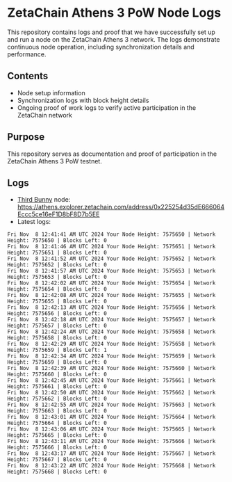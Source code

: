 # ZetaChain Athens 3 PoW Node Logs
This repository contains logs and proof that we have successfully set up and run a node on the ZetaChain Athens 3 network. The logs demonstrate continuous node operation, including synchronization details and performance.

## Contents
- Node setup information
- Synchronization logs with block height details
- Ongoing proof of work logs to verify active participation in the ZetaChain network

## Purpose
This repository serves as documentation and proof of participation in the ZetaChain Athens 3 PoW testnet.

## Logs

- [Third Bunny](https://thirdbunny.xyz/) node: https://athens.explorer.zetachain.com/address/0x225254d35dE666064Eccc5ce16eF1D8bF8D7b5EE
- Latest logs:
```
Fri Nov  8 12:41:41 AM UTC 2024 Your Node Height: 7575650 | Network Height: 7575650 | Blocks Left: 0
Fri Nov  8 12:41:46 AM UTC 2024 Your Node Height: 7575651 | Network Height: 7575651 | Blocks Left: 0
Fri Nov  8 12:41:52 AM UTC 2024 Your Node Height: 7575652 | Network Height: 7575652 | Blocks Left: 0
Fri Nov  8 12:41:57 AM UTC 2024 Your Node Height: 7575653 | Network Height: 7575653 | Blocks Left: 0
Fri Nov  8 12:42:02 AM UTC 2024 Your Node Height: 7575654 | Network Height: 7575654 | Blocks Left: 0
Fri Nov  8 12:42:08 AM UTC 2024 Your Node Height: 7575655 | Network Height: 7575655 | Blocks Left: 0
Fri Nov  8 12:42:13 AM UTC 2024 Your Node Height: 7575656 | Network Height: 7575656 | Blocks Left: 0
Fri Nov  8 12:42:18 AM UTC 2024 Your Node Height: 7575657 | Network Height: 7575657 | Blocks Left: 0
Fri Nov  8 12:42:24 AM UTC 2024 Your Node Height: 7575658 | Network Height: 7575658 | Blocks Left: 0
Fri Nov  8 12:42:29 AM UTC 2024 Your Node Height: 7575658 | Network Height: 7575659 | Blocks Left: 1
Fri Nov  8 12:42:34 AM UTC 2024 Your Node Height: 7575659 | Network Height: 7575659 | Blocks Left: 0
Fri Nov  8 12:42:39 AM UTC 2024 Your Node Height: 7575660 | Network Height: 7575660 | Blocks Left: 0
Fri Nov  8 12:42:45 AM UTC 2024 Your Node Height: 7575661 | Network Height: 7575661 | Blocks Left: 0
Fri Nov  8 12:42:50 AM UTC 2024 Your Node Height: 7575662 | Network Height: 7575662 | Blocks Left: 0
Fri Nov  8 12:42:55 AM UTC 2024 Your Node Height: 7575663 | Network Height: 7575663 | Blocks Left: 0
Fri Nov  8 12:43:01 AM UTC 2024 Your Node Height: 7575664 | Network Height: 7575664 | Blocks Left: 0
Fri Nov  8 12:43:06 AM UTC 2024 Your Node Height: 7575665 | Network Height: 7575665 | Blocks Left: 0
Fri Nov  8 12:43:11 AM UTC 2024 Your Node Height: 7575666 | Network Height: 7575666 | Blocks Left: 0
Fri Nov  8 12:43:17 AM UTC 2024 Your Node Height: 7575667 | Network Height: 7575667 | Blocks Left: 0
Fri Nov  8 12:43:22 AM UTC 2024 Your Node Height: 7575668 | Network Height: 7575668 | Blocks Left: 0
```

